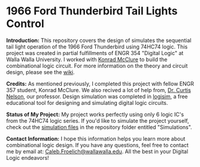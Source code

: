 # 1966 Ford Thunderbird Tail Lights Control

**Introduction:** This repository covers the design of simulates the sequential tail light operation of the 1966 Ford Thunderbird using 74HC74 logic.  This project was created in partial fulfillments of ENGR 354 "Digital Logic" at Walla Walla University. I worked with [Konrad McClure](https://github.com/KonradMcClure) to build the combinational logic circuit. For more information on the theory and circuit design, please see the [wiki](https://github.com/froeca/1966-Ford-Thunderbird-Tail-Lights-Control/wiki).

**Credits:** As mentioned previously, I completed this project with fellow ENGR 357 student, Konrad McClure. We also recived a lot of help from, [Dr. Curtis Nelson](https://gab.wallawalla.edu/~curt.nelson/), our professor. Design simulation was completed in [logisim](http://www.cburch.com/logisim/), a free educational tool for designing and simulating digital logic circuits.

**Status of My Project:** My project works perfectly using only 6 logic IC's from the 74HC74 logic series. If you'd like to simulate the project yourself, check out the [simulation files](https://github.com/froeca/1966-Ford-Thunderbird-Tail-Lights-Control/tree/master/Simulations) in the repository folder entitled "Simulations". 

**Contact Information:** I hope this information helps you learn more about combinational logic design. If you have any questions, feel free to contact me by email at: Caleb.Froelich@wallawalla.edu. All the best in your Digital Logic endeavors!
